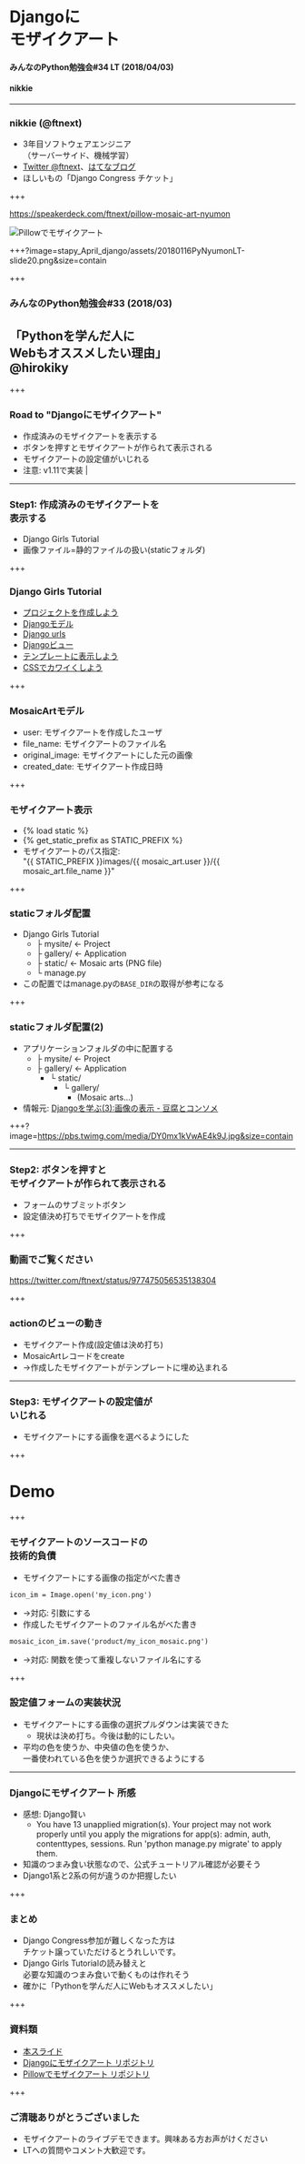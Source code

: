 # Djangoに<br>モザイクアート
#### みんなのPython勉強会#34 LT (2018/04/03)
#### nikkie

---

### nikkie (@ftnext)

- 3年目ソフトウェアエンジニア<br>（サーバーサイド、機械学習）
- [Twitter @ftnext](https://twitter.com/ftnext)、[はてなブログ](http://nikkie-ftnext.hatenablog.com/)
- ほしいもの「Django Congress チケット」

+++

https://speakerdeck.com/ftnext/pillow-mosaic-art-nyumon

![Pillowでモザイクアート](stapy_April_django/assets/20180116PyNyumonLT-slide1.png)

+++?image=stapy_April_django/assets/20180116PyNyumonLT-slide20.png&size=contain

+++

### みんなのPython勉強会#33 (2018/03)

## 「Pythonを学んだ人に<br>Webもオススメしたい理由」<br>@hirokiky

+++

### Road to "Djangoにモザイクアート"

- 作成済みのモザイクアートを表示する
- ボタンを押すとモザイクアートが作られて表示される
- モザイクアートの設定値がいじれる
- <span>注意: <span class="red-char">v1.11</span>で実装</span> |

---

### Step1: 作成済みのモザイクアートを<br>表示する

- Django Girls Tutorial
- 画像ファイル=静的ファイルの扱い(staticフォルダ)

+++

### Django Girls Tutorial

- [プロジェクトを作成しよう](https://djangogirlsjapan.gitbooks.io/workshop_tutorialjp/django_start_project/)
- [Djangoモデル](https://djangogirlsjapan.gitbooks.io/workshop_tutorialjp/django_models/)
- [Django urls](https://djangogirlsjapan.gitbooks.io/workshop_tutorialjp/django_urls/)
- [Djangoビュー](https://djangogirlsjapan.gitbooks.io/workshop_tutorialjp/django_views/)
- [テンプレートに表示しよう](https://djangogirlsjapan.gitbooks.io/workshop_tutorialjp/django_templates/)
- [CSSでカワイくしよう](https://djangogirlsjapan.gitbooks.io/workshop_tutorialjp/css/)

+++

### MosaicArtモデル

- user: モザイクアートを作成したユーザ
- file_name: モザイクアートのファイル名
- original_image: モザイクアートにした元の画像
- created_date: モザイクアート作成日時

+++

### モザイクアート表示

- {% load static %}
- {% <span class="red-char">get_static_prefix</span> as STATIC_PREFIX %}
- モザイクアートのパス指定:<br>"{{ STATIC_PREFIX }}images/{{ mosaic_art.user }}/{{ mosaic_art.file_name }}"

+++

### staticフォルダ配置

- Django Girls Tutorial
  - ├ mysite/  <- Project
  - ├ gallery/ <- Application
  - ├ static/  <- Mosaic arts (PNG file)
  - └ manage.py
- この配置ではmanage.pyの`BASE_DIR`の取得が参考になる

+++

### staticフォルダ配置(2)

- アプリケーションフォルダの中に配置する
  - ├ mysite/  <- Project
  - ├ gallery/ <- Application
    - └ static/
      - └ gallery/
        - (Mosaic arts...)
- 情報元: [Djangoを学ぶ(3):画像の表示 - 豆腐とコンソメ](http://www.tohuandkonsome.site/entry/2017/06/10/211145)

+++?image=https://pbs.twimg.com/media/DY0mx1kVwAE4k9J.jpg&size=contain

---

### Step2: ボタンを押すと<br>モザイクアートが作られて表示される

- フォームのサブミットボタン
- 設定値決め打ちでモザイクアートを作成

+++

### 動画でご覧ください

https://twitter.com/ftnext/status/977475056535138304

+++

### actionのビューの動き

- モザイクアート作成(設定値は決め打ち)
- MosaicArtレコードをcreate
- →作成したモザイクアートがテンプレートに埋め込まれる

---

### Step3: モザイクアートの設定値が<br>いじれる

- モザイクアートにする画像を選べるようにした

+++

# Demo

+++

### モザイクアートのソースコードの<br>技術的負債

- モザイクアートにする画像の指定がべた書き
```lang=python
icon_im = Image.open('my_icon.png')
```
- →対応: 引数にする
- 作成したモザイクアートのファイル名がべた書き
```lang=python
mosaic_icon_im.save('product/my_icon_mosaic.png')
```
- →対応: 関数を使って重複しないファイル名にする

+++

### 設定値フォームの実装状況

- モザイクアートにする画像の選択プルダウンは実装できた
  - 現状は決め打ち。今後は動的にしたい。
- 平均の色を使うか、中央値の色を使うか、<br>一番使われている色を使うか選択できるようにする

---

### Djangoにモザイクアート 所感

- 感想: Django賢い
  - You have 13 unapplied migration(s). Your project may not work properly until you apply the migrations for app(s): admin, auth, contenttypes, sessions. <span class="red-char">Run 'python manage.py migrate'</span> to apply them.
- 知識のつまみ食い状態なので、公式チュートリアル確認が必要そう
- Django1系と2系の何が違うのか把握したい

+++

### まとめ

- Django Congress参加が難しくなった方は<br>チケット譲っていただけるとうれしいです。
- Django Girls Tutorialの読み替えと<br>必要な知識のつまみ食いで動くものは作れそう
- 確かに「Pythonを学んだ人にWebもオススメしたい」

+++

### 資料類

- [本スライド](https://gitpitch.com/ftnext/2018_LTslides/master?p=stapy_April_django)
- [Djangoにモザイクアート リポジトリ](https://github.com/ftnext/mosaic-art-on-django)
- [Pillowでモザイクアート リポジトリ](https://github.com/ftnext/mosaic-art-python)

+++

### ご清聴ありがとうございました

- モザイクアートのライブデモできます。興味ある方お声がけください
- LTへの質問やコメント大歓迎です。
